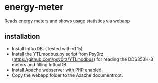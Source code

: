 # energy-meter
Reads energy meters and shows usage statistics via webapp

## installation ##
* Install InfluxDB. (Tested with v1.15)
* Install the YTLmodbus.py script from Psy0rz (https://github.com/psy0rz/YTLmodbus) for reading the DDS353H-3 meters and filling InfluxDB.
* Install Apache webserver with PHP enabled.
* Copy the webapp folder to the Apache documentroot.